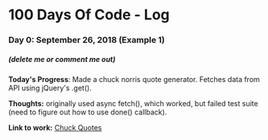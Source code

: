 # 100 Days Of Code - Log

### Day 0: September 26, 2018 (Example 1)
##### (delete me or comment me out)

**Today's Progress**: Made a chuck norris quote generator.  Fetches data from API using jQuery's .get().

**Thoughts:** originally used async fetch(), which worked, but failed test suite (need to figure out how to use done() callback).

**Link to work:** [Chuck Quotes](https://codepen.io/eszabo555/full/ePOZMN/)
